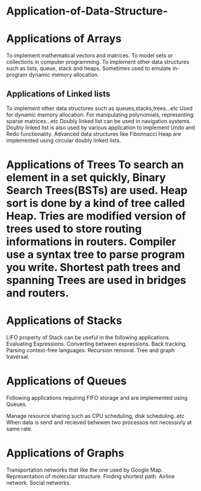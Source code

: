 # Application-of-Data-Structure-
<h1>Applications of Arrays</h1>
To implement mathematical vectors and matrices.
To model sets or collections in computer programming.
To implement other data structures such as lists, queue, stack and heaps.
Sometimes used to emulate in-program dynamic memory allocation.
<h2>Applications of Linked lists</h2>
To implement other data structures such as queues,stacks,trees…etc
Used for dynamic memory allocation.
For manipulating polynomials, representing sparse matrices…etc
Doubly linked list can be used in navigation systems.
Doubly linked list is also used by various application to implement Undo and Redo functionality.
Advanced data structures like Fibonnacci Heap are implemented using circular doubly linked lists.
<h1>Applications of Trees 
To search an element in a set quickly, Binary Search Trees(BSTs) are used.
Heap sort is done by a kind of tree called Heap.
Tries are modified version of trees used to store routing informations in routers.
Compiler use a syntax tree to parse program you write.
Shortest path trees and spanning Trees are used in bridges and routers.
  <h1>Applications of Stacks</h1>
LIFO property of Stack can be useful in the following applications.
Evaluating Expressions.
Converting between expressions.
Back tracking.
Parsing context-free languages.
Recursion removal.
Tree and graph traversal.
  <h1>Applications of Queues</h1>
Following applications requiring FIFO storage and are implemented using Queues.

Manage resource sharing such as CPU scheduling, disk scheduling..etc
When data is send and recieved betwwen two processos not necessivly at same rate.
  <h1>Applications of Graphs</h1>
Transportation networks that like the one used by Google Map.
Representation of molecular structure.
Finding shortest path.
Airline network.
Social networks.
